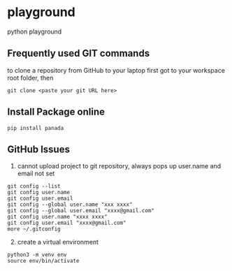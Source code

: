 # playground
python playground

## Frequently used GIT commands
to clone a repository from GitHub to your laptop
first got to your workspace root folder, then

```
git clone <paste your git URL here>
```

## Install Package online
```
pip install panada
```

## GitHub Issues

1. cannot upload project to git repository, always pops up user.name and email not set
```
git config --list
git config user.name
git config user.email
git config --global user.name "xxx xxxx"
git config --global user.email "xxxx@gmail.com"
git config user.name "xxxx xxxx"
git config user.email "xxxx@gmail.com"
more ~/.gitconfig
```

2. create a virtual environment
```
python3 -m venv env
source env/bin/activate
```